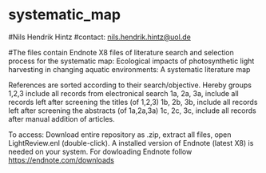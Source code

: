 # systematic_map

#Nils Hendrik Hintz
#contact: nils.hendrik.hintz@uol.de

#The files contain Endnote X8 files of literature search and selection process for the systematic map: Ecological impacts of photosynthetic light harvesting in changing aquatic environments: A systematic   literature map

References are sorted according to their search/objective. 
Hereby groups 1,2,3 include all records from electronical search
1a, 2a, 3a, include all records left after screening the titles (of 1,2,3)
1b, 2b, 3b, include all records left after screening the abstracts (of 1a,2a,3a)
1c, 2c, 3c, include all records after manual addition of articles.

To access: Download entire repository as .zip, extract all files, open LightReview.enl (double-click).
A installed version of Endnote (latest X8) is needed on your system. For dowloading Endnote follow https://endnote.com/downloads
